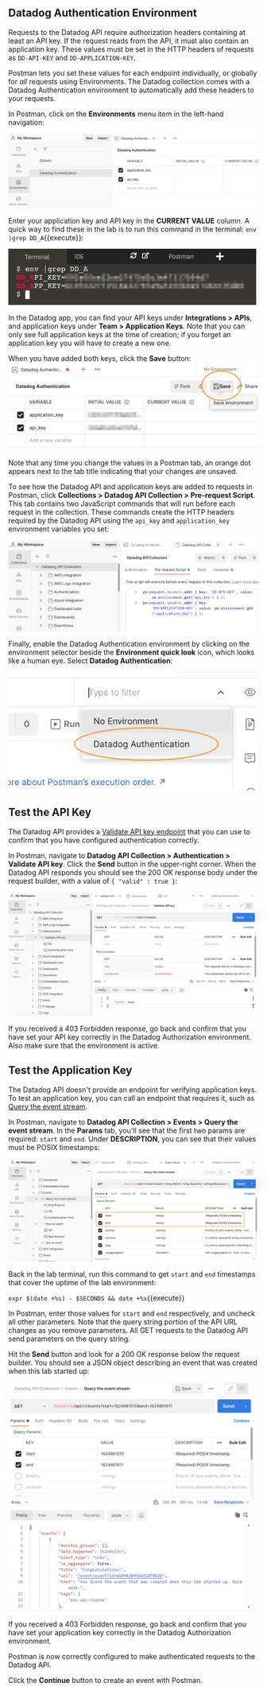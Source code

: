 ## Datadog Authentication Environment
Requests to the Datadog API require authorization headers containing at least an API key. If the request reads from the API, it must also contain an application key. These values must be set in the HTTP headers of requests as `DD-API-KEY` and `DD-APPLICATION-KEY`.

Postman lets you set these values for each endpoint individually, or globally for *all* requests using Environments. The Datadog collection comes with a Datadog Authentication environment to automatically add these headers to your requests.

In Postman, click on the **Environments** menu item in the left-hand navigation:

![Environments button in the Postman nav](./assets/postman_datadog_env.png)

Enter your application key and API key in the **CURRENT VALUE** column. A quick way to find these in the lab is to run this command in the terminal: `env |grep DD_A`{{execute}}:

![Getting keys from the lab environment](./assets/app_api_from_terminal.png)

In the Datadog app, you can find your API keys under **Integrations > APIs**, and application keys under **Team > Application Keys**. Note that you can only see full application keys at the time of creation; if you forget an application key you will have to create a new one.

When you have added both keys, click the **Save** button: ![Save new keys added to Datadog Authentication environment](./assets/added_keys_click_save.png)

Note that any time you change the values in a Postman tab, an orange dot appears next to the tab title indicating that your changes are unsaved.

To see how the Datadog API and application keys are added to requests in Postman, click **Collections > Datadog API Collection > Pre-request Script**. This tab contains two JavaScript commands that will run before each request in the collection. These commands create the HTTP headers required by the Datadog API using the `api_key` and `application_key` environment variables you set:

![Datadog collection pre-request script](./assets/prerequest_script.png)

Finally, enable the Datadog Authentication environment by clicking on the environment selector beside the **Environment quick look** icon, which looks like a human eye. Select **Datadog Authentication**: 

![Enable the Datadog Authentication environment](./assets/activate_datadog_auth_env.png)

## Test the API Key
The Datadog API provides a [Validate API key endpoint](https://docs.datadoghq.com/api/latest/authentication/#validate-api-key) that you can use to confirm that you have configured authentication correctly.

In Postman, navigate to **Datadog API Collection > Authentication > Validate API key**. Click the **Send** button in the upper-right corner. When the Datadog API responds you should see the 200 OK response body under the request builder, with a value of `{ "valid" : true }`:

![Validate API key endpoint response](./assets/validate_api_endpoint_200.png)

If you received a 403 Forbidden response, go back and confirm that you have set your API key correctly in the Datadog Authorization environment. Also make sure that the environment is active.

## Test the Application Key
The Datadog API doesn't provide an endpoint for verifying application keys. To test an application key, you can call an endpoint that requires it, such as [Query the event stream](https://docs.datadoghq.com/api/latest/events/#query-the-event-stream).

In Postman, navigate to **Datadog API Collection > Events > Query the event stream**. In the **Params** tab, you'll see that the first two params are required: `start` and `end`. Under **DESCRIPTION**, you can see that their values must be POSIX timestamps:

![Preparing the the event query](./assets/prepare_event_query.png)

Back in the lab terminal, run this command to get `start` and `end` timestamps that cover the uptime of the lab environment:

`expr $(date +%s) - $SECONDS && date +%s`{{execute}}

In Postman, enter those values for `start` and `end` respectively, and uncheck all other parameters. Note that the query string portion of the API URL changes as you remove parameters. All GET requests to the Datadog API send parameters on the query string.

Hit the **Send** button and look for a 200 OK response below the request builder. You should see a JSON object describing an event that was created when this lab started up:

![Event query success](./assets/event_query_success.png)

If you received a 403 Forbidden response, go back and confirm that you have set your application key correctly in the Datadog Authorization environment. 

Postman is now correctly configured to make authenticated requests to the Datadog API. 

Click the **Continue** button to create an event with Postman.




